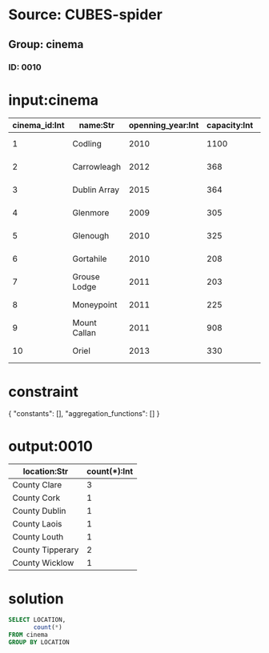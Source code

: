 # Source: CUBES-spider
## Group: cinema
### ID: 0010

# input:cinema

| cinema_id:Int | name:Str | openning_year:Int | capacity:Int | location:Str |
|---|---|---|---|---|
| 1 | Codling | 2010 | 1100 | County Wicklow |
| 2 | Carrowleagh | 2012 | 368 | County Cork |
| 3 | Dublin Array | 2015 | 364 | County Dublin |
| 4 | Glenmore | 2009 | 305 | County Clare |
| 5 | Glenough | 2010 | 325 | County Tipperary |
| 6 | Gortahile | 2010 | 208 | County Laois |
| 7 | Grouse Lodge | 2011 | 203 | County Tipperary |
| 8 | Moneypoint | 2011 | 225 | County Clare |
| 9 | Mount Callan | 2011 | 908 | County Clare |
| 10 | Oriel | 2013 | 330 | County Louth |

# constraint

{
  "constants": [],
  "aggregation_functions": []
}

# output:0010

| location:Str | count(*):Int |
|---|---|
| County Clare | 3 |
| County Cork | 1 |
| County Dublin | 1 |
| County Laois | 1 |
| County Louth | 1 |
| County Tipperary | 2 |
| County Wicklow | 1 |

# solution

```sql
SELECT LOCATION,
       count(*)
FROM cinema
GROUP BY LOCATION
```
